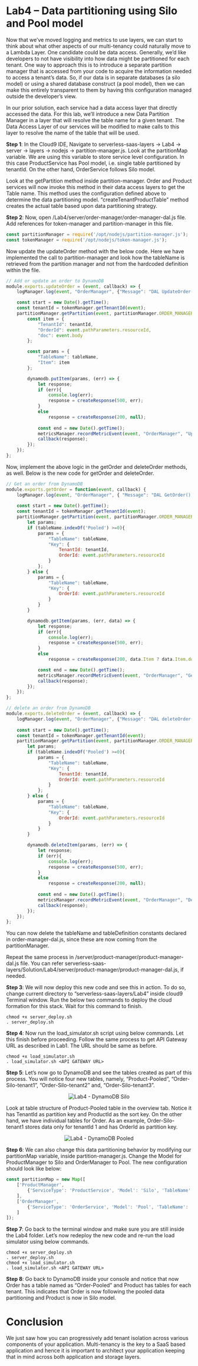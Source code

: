 # Lab4 – Data partitioning using Silo and Pool model
Now that we’ve moved logging and metrics to use layers, we can start to think about what other aspects of our multi-tenancy could naturally move to a Lambda Layer. One candidate could be data access. Generally, we’d like developers to not have visibility into how data might be partitioned for each tenant. One way to approach this is to introduce a separate partition manager that is accessed from your code to acquire the information needed to access a tenant’s data. So, if our data is in separate databases (a silo model) or using a shared database construct (a pool model), then we can make this entirely transparent to them by having this configuration managed outside the developer’s view. 

In our prior solution, each service had a data access layer that directly accessed the data. For this lab, we’ll introduce a new Data Partition Manager in a layer that will resolve the table name for a given tenant. The Data Access Layer of our services will be modified to make calls to this layer to resolve the name of the table that will be used.

<b>Step 1</b>: In the Cloud9 IDE, Navigate to serverless-saas-layers -> Lab4 -> server -> layers -> nodejs -> partition-manager.js. Look at the partitionMap variable. We are using this variable to store service level configuration. In this case ProductService has Pool model, i.e. single table partitioned by tenantId. On the other hand, OrderService follows Silo model. 

Look at the getPartition method inside partition-manager. Order and Product services will now invoke this method in their data access layers to get the Table name. This method uses the configuration defined above to determine the data partitioning model. “createTenantProductTable” method creates the actual table based upon data partitioning strategy.

<b>Step 2</b>: Now, open /Lab4/server/order-manager/order-manager-dal.js file. Add references for token-manager and partition-manager in this file.
```javascript
const partitionManager = require('/opt/nodejs/partition-manager.js');
const tokenManager = require('/opt/nodejs/token-manager.js');
```
Now update the updateOrder method with the below code. Here we have implemented the call to partition-manager and look how the tableName is retrieved from the partition manager and not from the hardcoded definition within the file.
```javascript
// Add or update an order to DynamoDB 
module.exports.updateOrder = (event, callback) => {
    logManager.log(event, "OrderManager", {"Message": "DAL UpdateOrder() called.", "OrderId" : event.pathParameters.resourceId});

    const start = new Date().getTime();
    const tenantId = tokenManager.getTenantId(event);
    partitionManager.getPartition(event, partitionManager.ORDER_MANAGER, event.pathParameters.resourceId, function(tableName) {
        const item = {
            "TenantId": tenantId,
            "OrderId": event.pathParameters.resourceId,
            "doc": event.body
        };

        const params = {
            "TableName": tableName,
            "Item": item
        };

        dynamodb.putItem(params, (err) => {
            let response;
            if (err){
                console.log(err);
                response = createResponse(500, err);
            }
            else
                response = createResponse(200, null);
            
            const end = new Date().getTime();
            metricsManager.recordMetricEvent(event, "OrderManager", "UpdateOrder", event, end - start);            
            callback(response);
        });        
    });
};
```
Now, implement the above logic in the getOrder and deleteOrder methods, as well. Below is the new code for getOrder and deleteOrder.
```javascript
// Get an order from DynamoDB
module.exports.getOrder = function(event, callback) {
    logManager.log(event, "OrderManager", { "Message": "DAL GetOrder() called.", "OrderId" : event.pathParameters.resourceId});
    
    const start = new Date().getTime();
    const tenantId = tokenManager.getTenantId(event);
    partitionManager.getPartition(event, partitionManager.ORDER_MANAGER, event.pathParameters.resourceId, function(tableName) {
        let params;
        if (tableName.indexOf('Pooled') >=0){
            params = {
                "TableName": tableName,
                "Key": {
                    TenantId: tenantId,
                    OrderId: event.pathParameters.resourceId
                }
            };
        } else {
            params = {
                "TableName": tableName,
                "Key": {
                    OrderId: event.pathParameters.resourceId
                }
            }
        }

        dynamodb.getItem(params, (err, data) => {
            let response;
            if (err){
                console.log(err);
                response = createResponse(500, err);
            }
            else
                response = createResponse(200, data.Item ? data.Item.doc : null);

            const end = new Date().getTime();
            metricsManager.recordMetricEvent(event, "OrderManager", "GetOrder", event, end - start);
            callback(response);
        });   
    }); 
};
```
```javascript
// delete an order from DynamoDB 
module.exports.deleteOrder = (event, callback) => {
    logManager.log(event, "OrderManager", {"Message": "DAL deleteOrder() called.", "OrderId" : event.pathParameters.resourceId});
    
    const start = new Date().getTime();
    const tenantId = tokenManager.getTenantId(event);
    partitionManager.getPartition(event, partitionManager.ORDER_MANAGER, event.pathParameters.resourceId, function(tableName) {
        let params;
        if (tableName.indexOf('Pooled') >=0){
            params = {
                "TableName": tableName,
                "Key": {
                    TenantId: tenantId,
                    OrderId: event.pathParameters.resourceId
                }
            };
        } else {
            params = {
                "TableName": tableName,
                "Key": {
                    OrderId: event.pathParameters.resourceId
                }
            }
        }

        dynamodb.deleteItem(params, (err) => {
            let response;
            if (err){
                console.log(err);
                response = createResponse(500, err);
            }
            else
                response = createResponse(200, null);
            
            const end = new Date().getTime();
            metricsManager.recordMetricEvent(event, "OrderManager", "DeleteOrder", event, end - start);
            callback(response);
        });
    });
};
```
You can now delete the tableName and tableDefinition constants declared in order-manager-dal.js, since these are now coming from the partitionManager. 

Repeat the same process in /server/product-manager/product-manager-dal.js file. You can refer serverless-saas-layers/Solution/Lab4/server/product-manager/product-manager-dal.js, if needed.

<b>Step 3</b>: We will now deploy this new code and see this in action. To do so, change current directory to “serverless-saas-layers/Lab4” inside cloud9 Terminal window. Run the below two commands to deploy the cloud formation for this stack. Wait for this command to finish. 
```
chmod +x server_deploy.sh
. server_deploy.sh
```
<b>Step 4</b>: Now run the load_simulator.sh script using below commands. Let this finish before proceeding. Follow the same process to get API Gateway URL as described in Lab1. The URL should be same as before. 
```
chmod +x load_simulator.sh
. load_simulator.sh <API GATEWAY URL>
```
<b>Step 5</b>: Let’s now go to DynamoDB and see the tables created as part of this process. You will notice four new tables, namely, “Product-Pooled”, “Order-Silo-tenant1”, “Order-Silo-tenant2” and, “Order-Silo-tenant3”. 
<p align="center"><img src="../Images/Lab4-DynamoDB.png" alt="Lab4 - DynamoDB Silo"/></p>
Look at table structure of Product-Pooled table in the overview tab. Notice it has TenantId as partition key and ProductId as the sort key. On the other hand, we have individual tables for Order. As an example, Order-Silo-tenant1 stores data only for tenantId 1 and has OrderId as partition key.
<p align="center"><img src="../Images/Lab4-DynamoDB2.png" alt="Lab4 - DynamoDB Pooled"/></p>
<b>Step 6</b>: We can also change this data partitioning behavior by modifying our partitionMap variable, inside partition-manager.js. Change the Model for ProductManager to Silo and OrderManager to Pool. The new configuration should look like below:

```javascript
const partitionMap = new Map([
    ['ProductManager', 
        {'ServiceType': 'ProductService', 'Model': 'Silo', 'TableName': 'Product'}
    ],
    ['OrderManager', 
        {'ServiceType': 'OrderService', 'Model': 'Pool', 'TableName': 'Order'}
    ]
]);
```

<b>Step 7</b>: Go back to the terminal window and make sure you are still inside the Lab4 folder. Let’s now redeploy the new code and re-run the load simulator using below commands.
```
chmod +x server_deploy.sh
. server_deploy.sh
chmod +x load_simulator.sh
. load_simulator.sh <API GATEWAY URL>
```
<b>Step 8</b>: Go back to DynamoDB inside your console and notice that now Order has a table named as “Order-Pooled” and Product has tables for each tenant. This indicates that Order is now following the pooled data partitioning and Product is now in Silo model.

# Conclusion
We just saw how you can progressively add tenant isolation across various components of your application. Multi-tenancy is the key to a SaaS based application and hence it is important to architect your application keeping that in mind across both application and storage layers.

